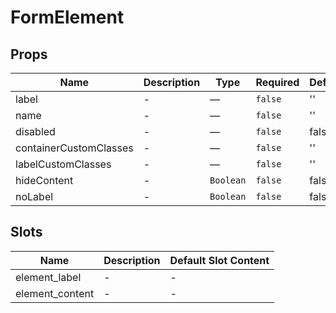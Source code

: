 # FormElement

## Props

<!-- @vuese:FormElement:props:start -->
|Name|Description|Type|Required|Default|
|---|---|---|---|---|
|label|-|—|`false`|''|
|name|-|—|`false`|''|
|disabled|-|—|`false`|false|
|containerCustomClasses|-|—|`false`|''|
|labelCustomClasses|-|—|`false`|''|
|hideContent|-|`Boolean`|`false`|false|
|noLabel|-|`Boolean`|`false`|false|

<!-- @vuese:FormElement:props:end -->


## Slots

<!-- @vuese:FormElement:slots:start -->
|Name|Description|Default Slot Content|
|---|---|---|
|element_label|-|-|
|element_content|-|-|

<!-- @vuese:FormElement:slots:end -->


